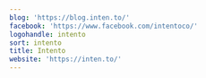 ```yaml
---
blog: 'https://blog.inten.to/'
facebook: 'https://www.facebook.com/intentoco/'
logohandle: intento
sort: intento
title: Intento
website: 'https://inten.to/'
---
```

